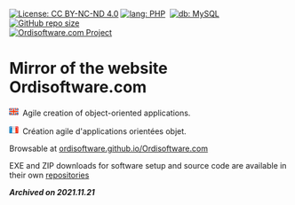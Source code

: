 [![License: CC BY-NC-ND 4.0](https://img.shields.io/badge/License-CC_BY--NC--ND_4.0-seagreen.svg)](https://creativecommons.org/licenses/by-nc-nd/4.0/)
[![lang: PHP](https://img.shields.io/badge/PHP-%23777BB4.svg?label=lang)](https://www.php.net/)&nbsp;
[![db: MySQL](https://img.shields.io/badge/MySQL%203.35-%2300758F.svg?label=db)](https://www.mysql.com)&nbsp;
[![GitHub repo size](https://img.shields.io/github/repo-size/ordisoftware/Torah-Physicalist-Exegesis-Books)](#)&nbsp;<br/>
[![Ordisoftware.com Project](https://img.shields.io/badge/-Ordisoftware.com%20Project-355F90?logo=WordPress&logoColor=white)](https://www.ordisoftware.com/hebrew-calendar)&nbsp;

# Mirror of the website Ordisoftware.com

![English](https://raw.githubusercontent.com/Ordisoftware/Hebrew-Words/master/Help/flag_great_britain.png)&nbsp;&nbsp;Agile creation of object-oriented applications.

![French](https://raw.githubusercontent.com/Ordisoftware/Hebrew-Words/master/Help/flag_france.png)&nbsp;&nbsp;Création agile d'applications orientées objet.

Browsable at [ordisoftware.github.io/Ordisoftware.com](https://ordisoftware.github.io/Ordisoftware.com)

EXE and ZIP downloads for software setup and source code are available in their own [repositories](https://github.com/Ordisoftware?tab=repositories)

***Archived on 2021.11.21***